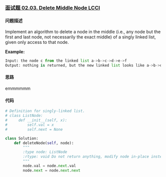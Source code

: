 ### [面试题 02.03. Delete Middle Node LCCI](https://leetcode-cn.com/problems/delete-middle-node-lcci/)

#### 问题描述
Implement an algorithm to delete a node in the middle (i.e., any node but the first and last node, not necessarily the exact middle) of a singly linked list, given only access to that node.

**Example:**
```python
Input: the node c from the linked list a->b->c->d->e->f
Output: nothing is returned, but the new linked list looks like a->b->d->e->f
```

#### 思路
emmmmmm

#### 代码

```python
# Definition for singly-linked list.
# class ListNode:
#     def __init__(self, x):
#         self.val = x
#         self.next = None

class Solution:
    def deleteNode(self, node):
        """
        :type node: ListNode
        :rtype: void Do not return anything, modify node in-place instead.
        """
        node.val = node.next.val
        node.next = node.next.next
```